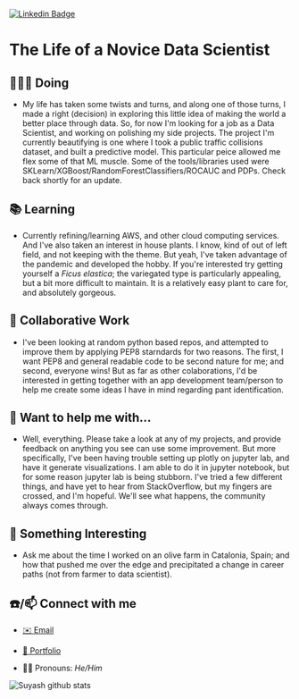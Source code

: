 <!--
**AVData/AVData** is a ✨ _special_ ✨ repository because its `README.md` (this file) appears on your GitHub profile.

Here are some ideas to get you started:

- 🔭 I’m currently working on ...
- 🌱 I’m currently learning ...
- 👯 I’m looking to collaborate on ...
- 🤔 I’m looking for help with ...
- 💬 Ask me about ...
- 📫 How to reach me: ...
- 😄 Pronouns: ...
- ⚡ Fun fact: ...
-->
[![Linkedin Badge](https://img.shields.io/badge/-Agustin_Cody-blue?style=flat-square&logo=Linkedin&logoColor=white&link=https://www.linkedin.com/in/VargasSTEM)](https://www.linkedin.com/in/VargasSTEM) 

# The Life of a Novice Data Scientist


## 👨🏻‍💻 Doing
- My life has taken some twists and turns, and along one of those turns, I made a right (decision) in exploring this little idea of making the world a better place through data.  So, for now I'm looking for a job as a Data Scientist, and working on polishing my side projects.  The project I'm currently beautifying is one where I took a public traffic collisions dataset, and built a predictive model.  This particular peice allowed me flex some of that ML muscle.  Some of the tools/libraries used were SKLearn/XGBoost/RandomForestClassifiers/ROCAUC and PDPs.  Check back shortly for an update.

## 📚 Learning
- Currently refining/learning AWS, and other cloud computing services.  And I've also taken an interest in house plants. I know, kind of out of left field, and not keeping with the theme.  But yeah, I've taken advantage of the pandemic and developed the hobby.  If you're interested try getting yourself a *Ficus elastica*; the variegated type is particularly appealing, but a bit more difficult to maintain.  It is a relatively easy plant to care for, and absolutely gorgeous.

## 🤝 Collaborative Work
- I've been looking at random python based repos, and attempted to improve them by applying PEP8 starndards for two reasons.  The first, I want PEP8 and general readable code to be second nature for me; and second, everyone wins!  But as far as other colaborations, I'd be interested in getting together with an app development team/person to help me create some ideas I have in mind regarding pant identification.

## 🙏 Want to help me with...
- Well, everything.  Please take a look at any of my projects, and provide feedback on anything you see can use some improvement.  But more specifically, I've been having trouble setting up plotly on jupyter lab, and have it generate visualizations.  I am able to do it in jupyter notebook, but for some reason jupyter lab is being stubborn.  I've tried a few different things, and have yet to hear from StackOverflow, but my fingers are crossed, and I'm hopeful.  We'll see what happens, the community always comes through.

## 💭 Something Interesting
- Ask me about the time I worked on an olive farm in Catalonia, Spain; and how that pushed me over the edge and precipitated a change in career paths (not from farmer to data scientist).

## ☎️/📫 Connect with me
- [✉️ Email](AgustinVargas@ProtonMail.com)
- [📂 Portfolio](https://www.AgustinCody.com)

- 👨🏻‍ Pronouns: *He/Him*

![Suyash github stats](https://github-readme-stats.vercel.app/api?username=AVData&hide=["issues"]&show_icons=true)
